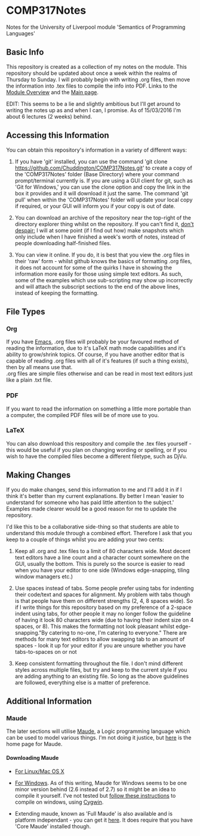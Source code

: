 # COMP317Notes
Notes for the University of Liverpool module
'Semantics of Programming Languages'

## Basic Info
This repository is created as a collection of my notes on the module.  This
repository should be updated about once a week within the realms of Thursday to
Sunday.  I will probably begin with writing .org files, then move the 
information into .tex files to compile the info into PDF.  Links to the
[Module Overview](https://www.csc.liv.ac.uk/teaching/modules/module.php?code=comp317)
and the [Main page](http://cgi.csc.liv.ac.uk/~grant/Teaching/COMP317/).

EDIT: This seems to be a lie and slightly ambitious but I'll get around to
writing the notes up as and when I can, I promise.  As of 15/03/2016 I'm about
6 lectures (2 weeks) behind.

## Accessing this Information
You can obtain this repository's information in a variety of different ways:

1. If you have 'git' installed, you can use the command
'git clone https://github.com/Chuddington/COMP317Notes.git' to create a copy
of the 'COMP317Notes' folder (Base Directory) where your command 
prompt/terminal currently is.  If you are using a GUI client for git, such as
'Git for Windows,' you can use the clone option and copy the link in the box it
provides and it will download it just the same.  The command 'git pull' when
within the 'COMP317Notes' folder will update your local copy if required, or
your GUI will inform you if your copy is out of date.

2. You can download an archive of the repository near the top-right of the
directory explorer thing whilst on the repository.  If you can't find it,
[don't despair:](https://github.com/Chuddington/COMP317Notes/archive/master.zip)
I will at some point (if I find out how) make snapshots which only include when
I have finished a week's worth of notes, instead of people downloading
half-finished files.

3. You can view it online.  If you do, it is best that you view the .org files
in their 'raw' form - whilst github knows the basics of formatting .org files,
it does not account for some of the quirks I have in showing the information
more easily for those using simple text editors.  As such, some of the examples
which use sub-scripting may show up incorrectly and will attach the subscript
sections to the end of the above lines, instead of keeping the formatting.

## File Types
### Org
If you have [Emacs](https://www.gnu.org/software/emacs/#Obtaining), .org files 
will probably be your favoured method of reading the information, due to it's
LaTeX math mode capabilities and it's ability to grow/shrink topics.  Of
course, if you have another editor that is capable of reading .org files with
all of it's features (if such a thing exists), then by all means use that.  
.org files are simple files otherwise and can be read in most text editors just
like a plain .txt file.

### PDF
If you want to read the information on something a little more portable than a
computer, the compiled PDF files will be of more use to you.

### LaTeX
You can also download this respository and compile the .tex files yourself - 
this would be useful if you plan on changing wording or spelling, or if you
wish to have the compiled files become a different filetype, such as DjVu.

## Making Changes
If you do make changes, send this information to me and I'll add it in if I
think it's better than my current explanations.  By better I mean 'easier to
understand for someone who has paid little attention to the subject.'  Examples
made clearer would be a good reason for me to update the repository.

I'd like this to be a collaborative side-thing so that students are able to 
understand this module through a combined effort.  Therefore I ask that you 
keep to a couple of things whilst you are adding your two cents:

1. Keep all .org and .tex files to a limit of 80 characters wide.  Most decent
text editors have a line count and a character count somewhere on the GUI, 
usually the bottom.  This is purely so the source is easier to read when you 
have your editor to one side (Windows edge-snapping, tiling window managers 
etc.)

2. Use spaces instead of tabs.  Some people prefer using tabs for indenting
their code/text and spaces for alignment.  My problem with tabs though is that
people have them on different strengths (2, 4, 8 spaces wide).  So if I write
things for this repository based on my preference of a 2-space indent using
tabs, for other people it may no longer follow the guideline of having it look 
80 characters wide (due to having their indent size on 4 spaces, or 8).
This makes the formatting not look pleasant whilst edge-snapping."By catering
to no-one, I'm catering to everyone."  There are methods for many text editors
to allow swapping tab to an amount of spaces - look it up for your editor if
you are unsure whether you have tabs-to-spaces on or not

3. Keep consistent formatting throughout the file.  I don't mind different
styles across multiple files, but try and keep to the current style if you are
adding anything to an existing file.  So long as the above guidelines are 
followed, everything else is a matter of preference.

## Additional Information
### Maude
The later sections will utilise 
[Maude](https://en.wikipedia.org/wiki/Maude_system), a Logic programming 
language which can be used to model various things.  I'm not doing it justice,
but [here](http://maude.cs.illinois.edu/w/index.php?title=The_Maude_System) is
the home page for Maude.

#### Downloading Maude
* [For Linux/Mac OS X](http://maude.cs.illinois.edu/w/index.php?title=Maude_download_and_installation)

* [For Windows](http://moment.dsic.upv.es/component/option,com_docman/task,cat_view/gid,18/Itemid,41/).
As of this writing, Maude for Windows seems to be one minor version behind
(2.6 instead of 2.7) so it might be an idea to compile it yourself.  I've not
tested but 
[follow these instructions](http://maude.cs.uiuc.edu/download/windows.html) to
compile on windows, using [Cygwin](https://www.cygwin.com/).

* Extending maude, known as 'Full Maude' is also available and is platform
independant - you can get it
[here](http://maude.cs.illinois.edu/w/index.php?title=Maude_download_and_installation).  It does require that you have 'Core Maude' installed though.
